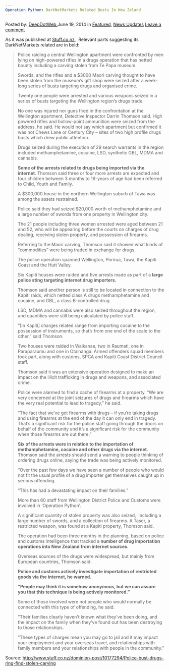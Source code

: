 ```yaml
---
Operation Python: DarkNetMarkets Related Busts In New Zeland
---
```

<article class="post-listing post-6108 post type-post status-publish format-standard has-post-thumbnail hentry category-deepdot-news category-news-updates tag-busts tag-darknetmarkets tag-operation tag-python tag-related tag-zeland">
    <div class="post-inner">
    <p class="post-meta">
    <span>Posted by: <a href="https://www.deepdotweb.com/author/admin/" title="">DeepDotWeb </a></span>
    <span>June 19, 2014</span>
    <span>in <a href="https://www.deepdotweb.com/category/deepdot-news/" rel="category tag">Featured</a>, <a href="https://www.deepdotweb.com/category/news-updates/" rel="category tag">News Updates</a></span>
    <span><a href="https://www.deepdotweb.com/2014/06/19/operation-python-darknetmarkets-related-busts-new-zeland/#respond">Leave a comment</a></span>
    </p>
    <div class="clear"></div>
    <div class="entry">
    <p>As it was published at <a href="http://www.stuff.co.nz/dominion-post/10177294/Police-bust-drugs-ring-find-stolen-carving">Stuff.co.nz</a>,  Relevant parts suggesting its DarkNetMarkets related are in bold:</p>
    <blockquote><p>Police raiding a central Wellington apartment were confronted by men lying on high-powered rifles in a drugs operation that has netted bounty including a carving stolen from Te Papa museum.</p>
    <p>Swords, and the rifles and a $3000 Maori carving thought to have been stolen from the museum&#8217;s gift shop were seized after a week-long series of busts targeting drugs and organised crime.</p>
    <p>Twenty one people were arrested and various weapons seized in a series of busts targeting the Wellington region&#8217;s drugs trade.</p>
    <p>No one was injured nor guns fired in the confrontation at the Wellington apartment, Detective Inspector Darrin Thomson said. High powered rifles and hollow-point ammunition were seized from the address, he said. He would not say which apartment but confirmed it was not Chews Lane or Century City &#8211; sites of two high profile drugs busts which drew public attention.</p>
    <p>Drugs seized during the execution of 29 search warrants in the region included methamphetamine, cocaine, LSD, synthetic GBL, MDMA and cannabis.</p>
    <p><strong>Some of the arrests related to drugs being imported via the internet</strong>. Thomson said three or four more arrests are expected and four children between 3 months to 16-years of age had been referred to Child, Youth and Family.</p>
    <p>A $300,000 house in the northern Wellington suburb of Tawa was among the assets restrained.</p>
    <p>Police said they had seized $20,000 worth of methamphetamine and a large number of swords from one property in Wellington city.</p>
    <p>The 21 people including three women arrested were aged between 21 and 52, who will be appearing before the courts on charges of drug dealing, receiving stolen property, and possession of firearms.</p>
    <p>Referring to the Maori carving, Thomson said it showed what kinds of &#8220;commodities&#8221; were being traded in exchange for drugs.</p>
    <p>The police operation spanned Wellington, Porirua, Tawa, the Kapiti Coast and the Hutt Valley.</p>
    <p>Six Kapiti houses were raided and five arrests made as part of a <strong>large police sting targeting internet drug importers.</strong></p>
    <p>Thomson said another person is still to be located in connection to the Kapiti raids, which netted class A drugs methamphetamine and cocaine, and GBL, a class B-controlled drug.</p>
    <p>LSD, MDMA and cannabis were also seized throughout the region, and quantities were still being calculated by police staff.</p>
    <p>&#8221;[In Kapiti] charges related range from importing cocaine to the possession of instruments, so that&#8217;s from one end of the scale to the other,&#8221; said Thomson.</p>
    <p>Two houses were raided in Waikanae, two in Raumati, one in Paraparaumu and one in Otaihanga. Armed offenders squad members took part, along with customs, SPCA and Kapiti Coast District Council staff.</p>
    <p>Thomson said it was an extensive operation designed to make an impact on the illicit trafficking in drugs and weapons, and associated crime.</p>
    <p>Police were alarmed to find a cache of firearms at a property. &#8220;We are very concerned at the joint seizures of drugs and firearms which have the very real potential to lead to tragedy,&#8221; he said.</p>
    <p>&#8220;The fact that we&#8217;ve got firearms with drugs &#8211; if you&#8217;re taking drugs and using firearms at the end of the day it can only end in tragedy. That&#8217;s a significant risk for the police staff going through the doors on behalf of the community and it&#8217;s a significant risk for the community when those firearms are out there.&#8221;</p>
    <p><strong>Six of the arrests were in relation to the importation of methamphetamine, cocaine and other drugs via the internet</strong>. Thomson said the arrests should send a warning to people thinking of ordering drugs online, saying the trade was being actively monitored.</p>
    <p>&#8220;Over the past few days we have seen a number of people who would not fit the usual profile of a drug importer get themselves caught up in serious offending.</p>
    <p>&#8220;This has had a devastating impact on their families.&#8221;</p>
    <p>More than 60 staff from Wellington District Police and Customs were involved in &#8216;Operation Python&#8217;.</p>
    <p>A significant quantity of stolen property was also seized,  including a large number of swords, and a collection of firearms. A Taser, a restricted weapon, was found at a Kapiti property, Thomson said.</p>
    <p>The operation had been three months in the planning, based on police and customs intelligence that tracked a<strong> number of drug importation operations into New Zealand from internet sources. </strong></p>
    <p>Overseas sources of the drugs were widespread, but mainly from European countries, Thomson said.</p>
    <p><strong>Police and customs actively investigate importation of restricted goods via the internet, he warned. </strong></p>
    <p><strong>&#8221;People may think it is somehow anonymous, but we can assure you that this technique is being actively monitored.&#8221; </strong></p>
    <p>Some of those involved were not people who would normally be connected with this type of offending, he said.</p>
    <p>&#8221;Their families clearly haven&#8217;t known what they&#8217;ve been doing, and the impact on the family when they&#8217;ve found out has been destroying to those relationships.</p>
    <p>&#8221;These types of charges mean you may go to jail and it may impact your employment and your overseas travel, and relationships with family members and your relationships with people in the community.&#8221;</p></blockquote>
    <p>Source: <a href="http://www.stuff.co.nz/dominion-post/10177294/Police-bust-drugs-ring-find-stolen-carving" target="_blank">http://www.stuff.co.nz/dominion-post/10177294/Police-bust-drugs-ring-find-stolen-carving</a></p>
    </div>
    <span style="display:none"><a href="https://www.deepdotweb.com/tag/busts/" rel="tag">busts</a> <a href="https://www.deepdotweb.com/tag/darknetmarkets/" rel="tag">darknetmarkets</a> <a href="https://www.deepdotweb.com/tag/operation/" rel="tag">operation</a> <a href="https://www.deepdotweb.com/tag/python/" rel="tag">python</a> <a href="https://www.deepdotweb.com/tag/related/" rel="tag">related</a> <a href="https://www.deepdotweb.com/tag/zeland/" rel="tag">zeland</a></span> <span style="display:none" class="updated">2014-06-19</span>
    <div style="display:none" class="vcard author" itemprop="author" itemscope itemtype="http://schema.org/Person"><strong class="fn" itemprop="name"><a href="https://www.deepdotweb.com/author/admin/" title="Posts by DeepDotWeb" rel="author">DeepDotWeb</a></strong></div>
    </div>
</article>

